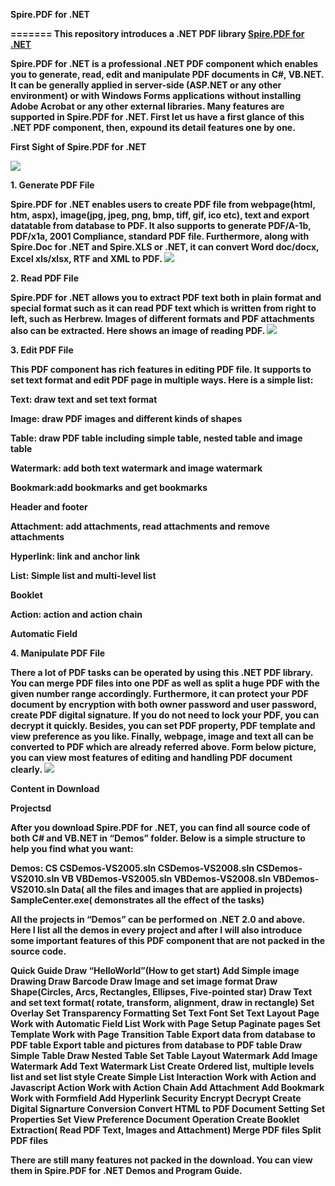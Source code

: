 <p><strong>Spire.PDF for .NET<strong></p>
=======
This repository introduces a .NET PDF library <a href="http://www.domain.com">Spire.PDF for .NET</a></p>
Spire.PDF for .NET is a professional .NET PDF component which enables you to generate, read, edit and manipulate PDF documents in C#, VB.NET. It can be generally applied in server-side (ASP.NET or any other environment) or with Windows Forms applications without installing Adobe Acrobat or any other external libraries.
Many features are supported in Spire.PDF for .NET. First let us have a first glance of this .NET PDF component, then, expound its detail features one by one.

<p><strong>First Sight of Spire.PDF for .NET<strong></p>
<img src="http://25.media.tumblr.com/2523624a34ccb54aed0cd9d70a65c887/tumblr_mg16jvx2681rrbavjo1_1280.jpg">

<p><strong>1. Generate PDF File<strong></p>
Spire.PDF for .NET enables users to create PDF file from webpage(html, htm, aspx), image(jpg, jpeg, png, bmp, tiff, gif, ico etc), text and export datatable from database to PDF. It also supports to generate PDF/A-1b, PDF/x1a, 2001 Compliance, standard PDF file. Furthermore, along with Spire.Doc for .NET and Spire.XLS or .NET, it can convert Word doc/docx, Excel xls/xlsx, RTF and XML to PDF.
<img src="http://24.media.tumblr.com/0a0ebed0f6981ea893a50d819f4c8c18/tumblr_mg16mkUwvR1rrbavjo1_1280.jpg">

<p><strong>2. Read PDF File<strong></p>
Spire.PDF for .NET allows you to extract PDF text both in plain format and special format such as it can read PDF text which is written from right to left, such as Herbrew. Images of different formats and PDF attachments also can be extracted. Here shows an image of reading PDF.
<img src="http://24.media.tumblr.com/33a96f7ac391ace3e3b27bf88b1884ad/tumblr_mg16qaeqOu1rrbavjo1_1280.jpg">

<p><strong>3. Edit PDF File<strong></p>
This PDF component has rich features in editing PDF file. It supports to set text format and edit PDF page in multiple ways. Here is a simple list:
<p>Text: draw text and set text format</p>
<p>Image: draw PDF images and different kinds of shapes</p>
<p>Table: draw PDF table including simple table, nested table and image table</p>
<p>Watermark: add both text watermark and image watermark</p>
<p>Bookmark:add bookmarks and get bookmarks</p>
<p>Header and footer</p>
<p>Attachment: add attachments, read attachments and remove attachments</p>
<p>Hyperlink: link and anchor link</p>
<p>List: Simple list and multi-level list</p>
<p>Booklet</p>
<p>Action: action and action chain</p>
<p>Automatic Field</p>

<p><strong>4. Manipulate PDF File<strong></p>
There a lot of PDF tasks can be operated by using this .NET PDF library. You can merge PDF files into one PDF as well as split a huge PDF with the given number range accordingly. Furthermore, it can protect your PDF document by encryption with both owner password and user password, create PDF digital signature. If you do not need to lock your PDF, you can decrypt it quickly. Besides, you can set PDF property, PDF template and view preference as you like. Finally, webpage, image and text all can be converted to PDF which are already referred above. Form below picture, you can view most features of editing and handling PDF document clearly.
<img src="http://24.media.tumblr.com/c45b540865471e6fa0ebcc79cda3750c/tumblr_mg1fekdP621rrbavjo1_1280.jpg">

<p><strong>Content in Download<strong></p>

<p><strong>Projectsd<strong></p>

After you download Spire.PDF for .NET, you can find all source code of both C# and VB.NET in “Demos” folder. Below is a simple structure to help you find what you want:

Demos:
CS
CSDemos-VS2005.sln
CSDemos-VS2008.sln
CSDemos-VS2010.sln
VB
VBDemos-VS2005.sln
VBDemos-VS2008.sln
VBDemos-VS2010.sln
Data( all the files and images that are applied in projects)
SampleCenter.exe( demonstrates all the effect of the tasks)

All the projects in “Demos” can be performed on .NET 2.0 and above. Here I list all the demos in every project and after I will also introduce some important features of this PDF component that are not packed in the source code.

Quick Guide
Draw “HelloWorld”(How to get start)
Add Simple image
Drawing
Draw Barcode
Draw Image and set image format
Draw Shape(Circles, Arcs, Rectangles, Ellipses, Five-pointed star)
Draw Text and set text format( rotate, transform, alignment, draw in rectangle)
Set Overlay
Set Transparency
Formatting
Set Text Font
Set Text Layout
Page
Work with Automatic Field List
Work with Page Setup
Paginate pages
Set Template
Work with Page Transition
Table
Export data from database to PDF table
Export table and pictures from database to PDF table
Draw Simple Table
Draw Nested Table
Set Table Layout
Watermark
Add Image Watermark
Add Text Watermark
List
Create Ordered list, multiple levels list and set list style
Create Simple List
Interaction
Work with Action and Javascript Action
Work with Action Chain
Add Attachment
Add Bookmark
Work with Formfield
Add Hyperlink
Security
Encrypt
Decrypt
Create Digital Signarture
Conversion
Convert HTML to PDF
Document Setting
Set Properties
Set View Preference
Document Operation
Create Booklet
Extraction( Read PDF Text, Images and Attachment)
Merge PDF files
Split PDF files

There are still many features not packed in the download. You can view them in Spire.PDF for .NET Demos and Program Guide.
